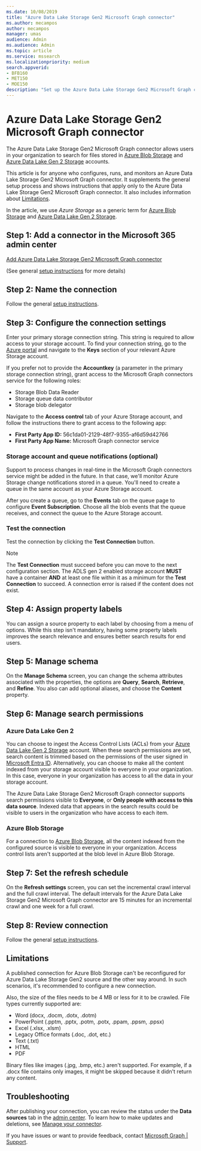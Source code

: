 ```yaml
---
ms.date: 10/08/2019
title: "Azure Data Lake Storage Gen2 Microsoft Graph connector"
ms.author: mecampos
author: mecampos
manager: umas
audience: Admin
ms.audience: Admin
ms.topic: article
ms.service: mssearch
ms.localizationpriority: medium
search.appverid:
- BFB160
- MET150
- MOE150
description: "Set up the Azure Data Lake Storage Gen2 Microsoft Graph connector for Microsoft Search and Microsoft 365 Copilot"
---
```

# Azure Data Lake Storage Gen2 Microsoft Graph connector

The Azure Data Lake Storage Gen2 Microsoft Graph connector allows users in your organization to search for files stored in [Azure Blob Storage](/azure/storage/blobs/storage-blobs-introduction) and [Azure Data Lake Gen 2 Storage](/azure/storage/blobs/data-lake-storage-introduction) accounts.

This article is for anyone who configures, runs, and monitors an Azure Data Lake Storage Gen2 Microsoft Graph connector. It supplements the general setup process and shows instructions that apply only to the Azure Data Lake Storage Gen2 Microsoft Graph connector. It  also includes information about [Limitations](#limitations).

In the article, we use *Azure Storage* as a generic term for [Azure Blob Storage](/azure/storage/blobs/storage-blobs-introduction) and [Azure Data Lake Gen 2 Storage](/azure/storage/blobs/data-lake-storage-introduction).

## Step 1: Add a connector in the Microsoft 365 admin center

[Add Azure Data Lake Storage Gen2 Microsoft Graph connector](https://admin.microsoft.com/adminportal/home#/MicrosoftSearch/Connectors/add?ms_search_referrer=MicrosoftSearchDocs_ADLSGen2&type=ADLSGen2)

(See general [setup instructions](./configure-connector.md) for more details)

## Step 2: Name the connection

Follow the general [setup instructions](./configure-connector.md).

## Step 3: Configure the connection settings

Enter your primary storage connection string. This string is required to allow access to your storage account. To find your connection string, go to the [Azure portal](https://ms.portal.azure.com/#home) and navigate to the **Keys** section of your relevant Azure Storage account.

If you prefer not to provide the **Accountkey** (a parameter in the primary storage connection string), grant access to the Microsoft Graph connectors service for the following roles:

* Storage Blob Data Reader
* Storage queue data contributor
* Storage blob delegator

Navigate to the **Access control** tab of your Azure Storage account, and follow the instructions there to grant access to the following app:

* **First Party App ID:** 56c1da01-2129-48f7-9355-af6d59d42766
* **First Party App Name:** Microsoft Graph connector service

### Storage account and queue notifications (optional)

Support to process changes in real-time in the Microsoft Graph connectors service might be added in the future. In that case, we'll monitor Azure Storage change notifications stored in a queue. You'll need to create a queue in the same account as your Azure Storage account.

After you create a queue, go to the **Events** tab on the queue page to configure **Event Subscription**. Choose all the blob events that the queue receives, and connect the queue to the Azure Storage account.

### Test the connection

Test the connection by clicking the **Test Connection** button.

> [!NOTE]
> The **Test Connection** must succeed before you can move to the next configuration section. The ADLS gen 2 enabled storage account **MUST** have a container **AND** at least one file within it as a minimum for the **Test Connection** to succeed. A connection error is raised if the content does not exist.

## Step 4: Assign property labels

You can assign a source property to each label by choosing from a menu of options. While this step isn't mandatory, having some property labels improves the search relevance and ensures better search results for end users.

## Step 5: Manage schema

On the **Manage Schema** screen, you can change the schema attributes associated with the properties, the options are **Query**, **Search**, **Retrieve**, and **Refine**. You also can add optional aliases, and choose the **Content** property.

## Step 6: Manage search permissions

### Azure Data Lake Gen 2

You can choose to ingest the Access Control Lists (ACLs) from your [Azure Data Lake Gen 2 Storage](/azure/storage/blobs/data-lake-storage-introduction) account. When these search permissions are set, search content is trimmed based on the permissions of the user signed in [Microsoft Entra ID](/azure/active-directory/). Alternatively, you can choose to make all the content indexed from your storage account visible to everyone in your organization. In this case, everyone in your organization has access to all the data in your storage account.

The Azure Data Lake Storage Gen2 Microsoft Graph connector supports search permissions visible to **Everyone**, or **Only people with access to this data source**. Indexed data that appears in the search results could be visible to users in the organization who have access to each item.

### Azure Blob Storage

For a connection to [Azure Blob Storage](/azure/storage/blobs/storage-blobs-introduction), all the content indexed from the configured source is visible to everyone in your organization. Access control lists aren't supported at the blob level in Azure Blob Storage.

## Step 7: Set the refresh schedule

On the **Refresh settings** screen, you can set the incremental crawl interval and the full crawl interval. The default intervals for the Azure Data Lake Storage Gen2 Microsoft Graph connector are 15 minutes for an incremental crawl and one week for a full crawl.

## Step 8: Review connection

Follow the general [setup instructions](./configure-connector.md).

## Limitations

A published connection for Azure Blob Storage can't be reconfigured for Azure Data Lake Storage Gen2 source and the other way around. In such scenarios, it's recommended to configure a new connection.

Also, the size of the files needs to be 4 MB or less for it to be crawled. File types currently supported are:

* Word (docx, .docm, .dotx, .dotm)
* PowerPoint (.pptm, .pptx, .potm, .potx, .ppam, .ppsm, .ppsx)
* Excel (.xlsx, .xlsm)
* Legacy Office formats (.doc, .dot, etc.)
* Text (.txt)
* HTML
* PDF

Binary files like images (.jpg, .bmp, etc.) aren't supported. For example, if a .docx file contains only images, it might be skipped because it didn't return any content.

## Troubleshooting
After publishing your connection, you can review the status under the **Data sources** tab in the [admin center](https://admin.microsoft.com). To learn how to make updates and deletions, see [Manage your connector](manage-connector.md).

If you have issues or want to provide feedback, contact [Microsoft Graph | Support](https://developer.microsoft.com/en-us/graph/support).
